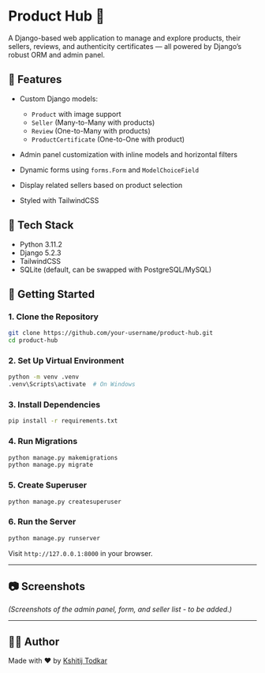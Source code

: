 # Product Hub 🎩

A Django-based web application to manage and explore products, their sellers, reviews, and authenticity certificates — all powered by Django’s robust ORM and admin panel.

## 🔧 Features

* Custom Django models:

  * `Product` with image support
  * `Seller` (Many-to-Many with products)
  * `Review` (One-to-Many with products)
  * `ProductCertificate` (One-to-One with product)
* Admin panel customization with inline models and horizontal filters
* Dynamic forms using `forms.Form` and `ModelChoiceField`
* Display related sellers based on product selection
* Styled with TailwindCSS

## 📁 Tech Stack

* Python 3.11.2
* Django 5.2.3
* TailwindCSS
* SQLite (default, can be swapped with PostgreSQL/MySQL)

## 🚀 Getting Started

### 1. Clone the Repository

```bash
git clone https://github.com/your-username/product-hub.git
cd product-hub
```

### 2. Set Up Virtual Environment

```bash
python -m venv .venv
.venv\Scripts\activate  # On Windows
```

### 3. Install Dependencies

```bash
pip install -r requirements.txt
```

### 4. Run Migrations

```bash
python manage.py makemigrations
python manage.py migrate
```

### 5. Create Superuser

```bash
python manage.py createsuperuser
```

### 6. Run the Server

```bash
python manage.py runserver
```

Visit `http://127.0.0.1:8000` in your browser.

---

## 📷 Screenshots

*(Screenshots of the admin panel, form, and seller list - to be added.)*

---

## 🧑‍💻 Author
Made with ❤️ by [Kshitij Todkar](https://github.com/KshitijTodkar48)
